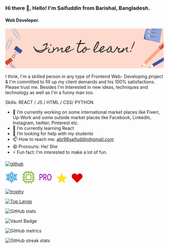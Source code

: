 ### Hi there 👋, Hello! I'm Saifuddin from Barishal, Bangladesh.
#### Web Developer.
![Web Developer.](https://github.com/abr98saifuddin/abr98saifuddin/blob/main/banner.png)

I think, I'm a skilled person in any type of  Frontend Web- Developing project & I'm committed to fill up my client demands and his 100% satisfactions. Please trust me. Besides I'm Interested in new ideas, techniques and technology as well as I'm a funny man too.

Skills: REACT / JS / HTML / CSS/ PYTHON

- 🔭 I’m currently working on some international market places like Fiverr, Up-Work and some outside market places like Facebook, LinkedIn, Instagram, twitter, Pinterest etc. 
- 🌱 I’m currently learning React 
- 🤔 I’m looking for help with my students 
- 📫 How to reach me: abr98saifuddin@gmail.com 
- 😄 Pronouns: He/ She 
- ⚡ Fun fact: I'm interested to make a lot of fun. 


[<img src='https://cdn.jsdelivr.net/npm/simple-icons@3.0.1/icons/github.svg' alt='github' height='40'>](https://github.com/abr98saifuddin)  

<a href='https://archiveprogram.github.com/'><img src='https://raw.githubusercontent.com/acervenky/animated-github-badges/master/assets/acbadge.gif' width='40' height='40'></a> <a href='https://docs.github.com/en/developers'><img src='https://raw.githubusercontent.com/acervenky/animated-github-badges/master/assets/devbadge.gif' width='40' height='40'></a> <a href='https://github.com/pricing'><img src='https://raw.githubusercontent.com/acervenky/animated-github-badges/master/assets/pro.gif' width='40' height='40'></a> <a href='https://stars.github.com/'><img src='https://raw.githubusercontent.com/acervenky/animated-github-badges/master/assets/starbadge.gif' width='35' height='35'></a> <a href='https://docs.github.com/en/github/supporting-the-open-source-community-with-github-sponsors'><img src='https://raw.githubusercontent.com/acervenky/animated-github-badges/master/assets/sponsorbadge.gif' width='35' height='35'></a> 

[![trophy](https://github-profile-trophy.vercel.app/?username=abr98saifuddin)](https://github.com/ryo-ma/github-profile-trophy)

[![Top Langs](https://github-readme-stats.vercel.app/api/top-langs/?username=abr98saifuddin)](https://github.com/anuraghazra/github-readme-stats)

![GitHub stats](https://github-readme-stats.vercel.app/api?username=abr98saifuddin&show_icons=true&count_private=true)  

![Vaunt Badge](https://api.vaunt.dev/v1/github/entities/abr98saifuddin/contributions?format=svg&private=true)  

![GitHub metrics](https://metrics.lecoq.io/abr98saifuddin)  

![GitHub streak stats](https://streak-stats.demolab.com/?user=abr98saifuddin)  

